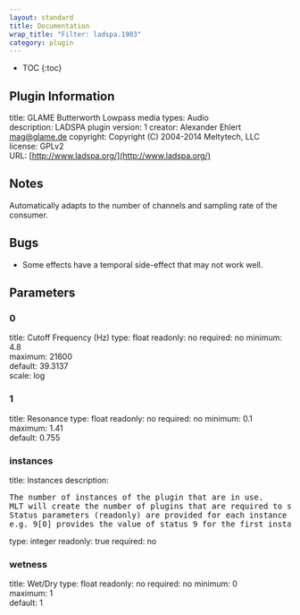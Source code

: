 ```yaml
---
layout: standard
title: Documentation
wrap_title: "Filter: ladspa.1903"
category: plugin
---
```

* TOC
{:toc}

## Plugin Information

title: GLAME Butterworth Lowpass
media types:
Audio  
description: LADSPA plugin
version: 1
creator: Alexander Ehlert <mag@glame.de>
copyright: Copyright (C) 2004-2014 Meltytech, LLC  
license: GPLv2  
URL: [http://www.ladspa.org/](http://www.ladspa.org/)  

## Notes

Automatically adapts to the number of channels and sampling rate of the consumer.

## Bugs

* Some effects have a temporal side-effect that may not work well.


## Parameters

### 0

title: Cutoff Frequency (Hz)  type: float
readonly: no
required: no
minimum: 4.8  
maximum: 21600  
default: 39.3137  
scale: log  

### 1

title: Resonance  type: float
readonly: no
required: no
minimum: 0.1  
maximum: 1.41  
default: 0.755  

### instances

title: Instances  description:
<pre>
The number of instances of the plugin that are in use.
MLT will create the number of plugins that are required to support the number of audio channels.
Status parameters (readonly) are provided for each instance and are accessed by specifying the instance number after the identifier (starting at zero).
e.g. 9[0] provides the value of status 9 for the first instance.
</pre>
type: integer
readonly: true
required: no

### wetness

title: Wet/Dry  type: float
readonly: no
required: no
minimum: 0  
maximum: 1  
default: 1  

